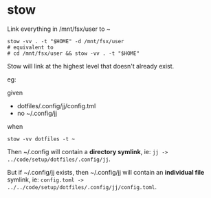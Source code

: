 # stow

Link everything in /mnt/fsx/user to ~

```
stow -vv . -t "$HOME" -d /mnt/fsx/user
# equivalent to
# cd /mnt/fsx/user && stow -vv . -t "$HOME"
```

Stow will link at the highest level that doesn't already exist.

eg:

given

- dotfiles/.config/jj/config.tml
- no ~/.config/jj

when

```
stow -vv dotfiles -t ~
```

Then ~/.config will contain a **directory symlink**, ie: `jj -> ../code/setup/dotfiles/.config/jj`.

But if ~/.config/jj exists, then ~/.config/jj will contain an **individual file** symlink, ie: `config.toml -> ../../code/setup/dotfiles/.config/jj/config.toml`. 

